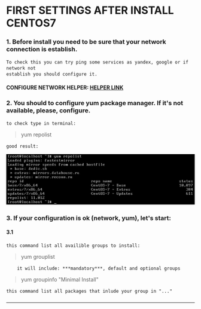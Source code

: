 # FIRST SETTINGS AFTER INSTALL CENTOS7
### 1. Before install you need to be sure that your network connection is establish.  
	To check this you can try ping some services as yandex, google or if network not  
	establish you should configure it.  


#### CONFIGURE NETWORK HELPER: [HELPER LINK](../network/ "FOLLOW THIS LINK")  

### 2. You should to configure yum package manager. If it's not available, please, configure.  
	to check type in terminal:  
  
> yum repolist  

	good result:
![img1](./imgs/1.png)

### 3. If your configuration is ok (network, yum), let's start:  
#### 3.1
	this command list all availible groups to install:  
> yum grouplist  

		it will include: ***mandatory***, default and optional groups

> yum groupinfo "Minimal Install"  

	this command list all packages that inlude your group in "..."  

###   
---  
